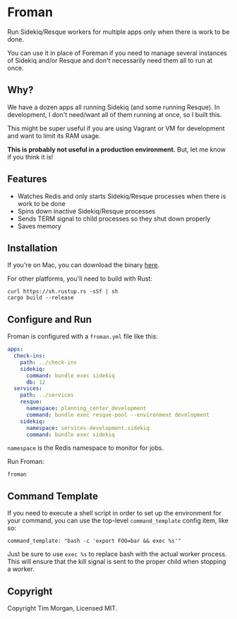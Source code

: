 # Froman

Run Sidekiq/Resque workers for multiple apps only when there is work to be done. 

You can use it in place of Foreman if you need to manage several instances of Sidekiq and/or Resque and don't necessarily need them all to run at once.

## Why?

We have a dozen apps all running Sidekiq (and some running Resque). In development, I don't need/want all of them running at once, so I built this.

This might be super useful if you are using Vagrant or VM for development and want to limit its RAM usage.

**This is probably not useful in a production environment.** But, let me know if you think it is!

## Features

* Watches Redis and only starts Sidekiq/Resque processes when there is work to be done
* Spins down inactive Sidekiq/Resque processes
* Sends TERM signal to child processes so they shut down properly
* Saves memory

## Installation

If you're on Mac, you can download the binary [here](https://github.com/seven1m/froman/releases).

For other platforms, you'll need to build with Rust:

```
curl https://sh.rustup.rs -sSf | sh
cargo build --release
```

## Configure and Run

Froman is configured with a `froman.yml` file like this:

```yaml
apps:
  check-ins:
    path: ../check-ins
    sidekiq:
      command: bundle exec sidekiq
      db: 12
  services:
    path: ../services
    resque:
      namespace: planning_center_development
      command: bundle exec resque-pool --environment development
    sidekiq:
      namespace: services-development.sidekiq
      command: bundle exec sidekiq
```

`namespace` is the Redis namespace to monitor for jobs.


Run Froman:

```
froman
```

## Command Template

If you need to execute a shell script in order to set up the environment for your command, you can
use the top-level `command_template` config item, like so:

```
command_template: "bash -c 'export FOO=bar && exec %s'"
```

Just be sure to use `exec %s` to replace bash with the actual worker process. This will ensure that
the kill signal is sent to the proper child when stopping a worker.

## Copyright

Copyright Tim Morgan, Licensed MIT.
